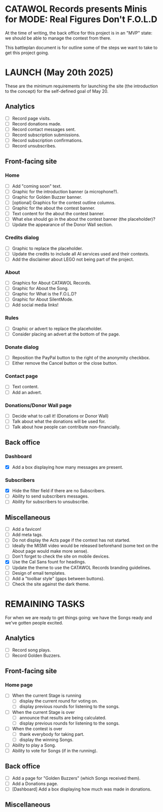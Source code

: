 # CATAWOL Records presents Minis for MODE: Real Figures Don't F.O.L.D

At the time of writing, the back office for this project is in an "MVP" state: we should be able to manage the contest
from there.

This battleplan document is for outline some of the steps we want to take to get this project going.

# LAUNCH (May 20th 2025)

These are the minimum requirements for launching the site (the introduction to the concept)
for the self-defined goal of May 20.

## Analytics

- [ ] Record page visits.
- [ ] Record donations made.
- [ ] Record contact messages sent.
- [ ] Record subscription submissions.
- [ ] Record subscription confirmations.
- [ ] Record unsubscribes.

## Front-facing site

### Home

- [ ] Add "coming soon" text.
- [ ] Graphic for the introduction banner (a microphone?).
- [ ] Graphic for Golden Buzzer banner.
- [ ] [optional] Graphics for the contest outline columns.
- [ ] Graphic for the about the contest banner.
- [ ] Text content for the about the contest banner.
- [ ] What else should go in the about the contest banner (the placeholder)?
- [ ] Update the appearance of the Donor Wall section.

### Credits dialog

- [ ] Graphic to replace the placeholder.
- [ ] Update the credits to include all AI services used and their contexts.
- [ ] Add the disclaimer about LEGO not being part of the project.

### About

- [ ] Graphics for About CATAWOL Records.
- [ ] Graphic for About the Song.
- [ ] Graphic for What is the F.O.L.D?
- [ ] Graphic for About SilentMode.
- [ ] Add social media links!

### Rules

- [ ] Graphic or advert to replace the placeholder.
- [ ] Consider placing an advert at the bottom of the page.

### Donate dialog

- [ ] Reposition the PayPal button to the right of the anonymity checkbox.
- [ ] Either remove the Cancel button or the close button.

### Contact page

- [ ] Text content.
- [ ] Add an advert.

### Donations/Donor Wall page

- [ ] Decide what to call it! (Donations or Donor Wall)
- [ ] Talk about what the donations will be used for.
- [ ] Talk about how people can contribute non-financially.

## Back office

### Dashboard

- [x] Add a box displaying how many messages are present.

### Subscribers

- [x] Hide the filter field if there are no Subscribers.
- [ ] Ability to send subscribers messages.
- [ ] Ability for subscribers to unsubscribe.

## Miscellaneous

- [ ] Add a favicon!
- [ ] Add meta tags.
- [ ] Do not display the Acts page if the contest has not started.
- [ ] Ideally the MISMI video would be released beforehand (some text on the About page would make more sense).
- [ ] Don't forget to check the site on mobile devices.
- [x] Use the Cal Sans fount for headings.
- [ ] Update the theme to use the CATAWOL Records branding guidelines.
- [ ] Design of email templates.
- [ ] Add a "toolbar style" (gaps between buttons).
- [ ] Check the site against the dark theme.

# REMAINING TASKS

For when we are ready to get things going: we have the Songs ready and we've gotten people excited.

## Analytics

- [ ] Record song plays.
- [ ] Record Golden Buzzers.

## Front-facing site

### Home page

- [ ] When the current Stage is running
    - [ ] display the current round for voting on.
    - [ ] display previous rounds for listening to the songs.
- [ ] When the current Stage is over
    - [ ] announce that results are being calculated.
    - [ ] display previous rounds for listening to the songs.
- [ ] When the contest is over
    - [ ] thank everybody for taking part.
    - [ ] display the winning Songs.
- [ ] Ability to play a Song.
- [ ] Ability to vote for Songs (if in the running).

## Back office

- [ ] Add a page for "Golden Buzzers" (which Songs received them).
- [ ] Add a Donations page.
- [ ] [Dashboard] Add a box displaying how much was made in donations.

## Miscellaneous
